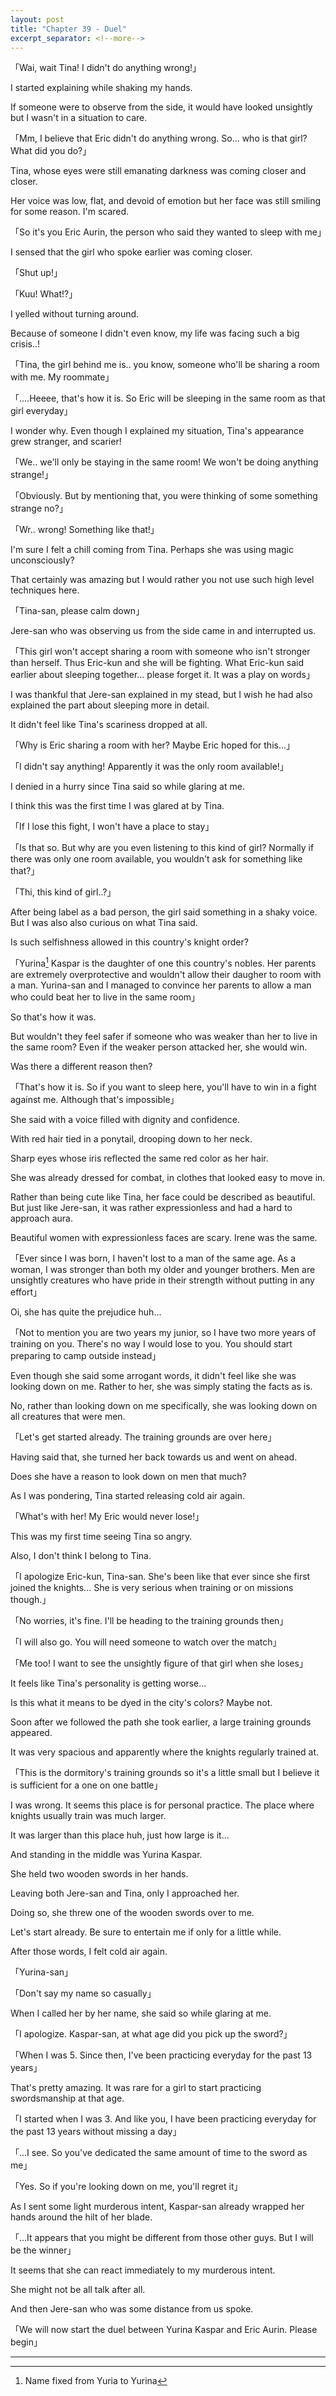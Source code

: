 ```yaml
---
layout: post
title: "Chapter 39 - Duel"
excerpt_separator: <!--more-->
---
```


「Wai, wait Tina! I didn't do anything wrong!」

I started explaining while shaking my hands.

If someone were to observe from the side, it would have looked unsightly but I wasn't in a situation to care.

「Mm, I believe that Eric didn't do anything wrong. So... who is that girl? What did you do?」

Tina, whose eyes were still emanating darkness was coming closer and closer.

Her voice was low, flat, and devoid of emotion but her face was still smiling for some reason. I'm scared.

<!--more-->

「So it's you Eric Aurin, the person who said they wanted to sleep with me」

I sensed that the girl who spoke earlier was coming closer.

「Shut up!」

「Kuu! What!?」

I yelled without turning around.

Because of someone I didn't even know, my life was facing such a big crisis..!

「Tina, the girl behind me is.. you know, someone who'll be sharing a room with me. My roommate」

「....Heeee, that's how it is. So Eric will be sleeping in the same room as that girl everyday」

I wonder why. Even though I explained my situation, Tina's appearance grew stranger, and scarier!

「We.. we'll only be staying in the same room! We won't be doing anything strange!」

「Obviously. But by mentioning that, you were thinking of some something strange no?」

「Wr.. wrong! Something like that!」

I'm sure I felt a chill coming from Tina. Perhaps she was using magic unconsciously?

That certainly was amazing but I would rather you not use such high level techniques here.

「Tina-san, please calm down」

Jere-san who was observing us from the side came in and interrupted us.

「This girl won't accept sharing a room with someone who isn't stronger than herself. Thus Eric-kun and she will be fighting. What Eric-kun said earlier about sleeping together... please forget it. It was a play on words」

I was thankful that Jere-san explained in my stead, but I wish he had also explained the part about sleeping more in detail.

It didn't feel like Tina's scariness dropped at all.

「Why is Eric sharing a room with her? Maybe Eric hoped for this...」

「I didn't say anything! Apparently it was the only room available!」

I denied in a hurry since Tina said so while glaring at me.

I think this was the first time I was glared at by Tina.

「If I lose this fight, I won't have a place to stay」

「Is that so. But why are you even listening to this kind of girl? Normally if there was only one room available, you wouldn't ask for something like that?」

「Thi, this kind of girl..?」

After being label as a bad person, the girl said something in a shaky voice. But I was also also curious on what Tina said.

Is such selfishness allowed in this country's knight order?

「Yurina[^1] Kaspar is the daughter of one this country's nobles. Her parents are extremely overprotective and wouldn't allow their daugher to room with a man. Yurina-san and I managed to convince her parents to allow a man who could beat her to live in the same room」

So that's how it was.

But wouldn't they feel safer if someone who was weaker than her to live in the same room? Even if the weaker person attacked her, she would win.

Was there a different reason then?

「That's how it is. So if you want to sleep here, you'll have to win in a fight against me. Although that's impossible」

She said with a voice filled with dignity and confidence.

With red hair tied in a ponytail, drooping down to her neck.

Sharp eyes whose iris reflected the same red color as her hair.

She was already dressed for combat, in clothes that looked easy to move in.

Rather than being cute like Tina, her face could be described as beautiful. But just like Jere-san, it was rather expressionless and had a hard to approach aura.

Beautiful women with expressionless faces are scary. Irene was the same.

「Ever since I was born, I haven't lost to a man of the same age. As a woman, I was stronger than both my older and younger brothers. Men are unsightly creatures who have pride in their strength without putting in any effort」

Oi, she has quite the prejudice huh...

「Not to mention you are two years my junior, so I have two more years of training on you. There's no way I would lose to you. You should start preparing to camp outside instead」

Even though she said some arrogant words, it didn't feel like she was looking down on me. Rather to her, she was simply stating the facts as is.

No, rather than looking down on me specifically, she was looking down on all creatures that were men.

「Let's get started already. The training grounds are over here」

Having said that, she turned her back towards us and went on ahead.

Does she have a reason to look down on men that much?

As I was pondering, Tina started releasing cold air again.

「What's with her! My Eric would never lose!」

This was my first time seeing Tina so angry.

Also, I don't think I belong to Tina.

「I apologize Eric-kun, Tina-san. She's been like that ever since she first joined the knights... She is very serious when training or on missions though.」

「No worries, it's fine. I'll be heading to the training grounds then」

「I will also go. You will need someone to watch over the match」

「Me too! I want to see the unsightly figure of that girl when she loses」

It feels like Tina's personality is getting worse...

Is this what it means to be dyed in the city's colors? Maybe not.

Soon after we followed the path she took earlier, a large training grounds appeared.

It was very spacious and apparently where the knights regularly trained at.

「This is the dormitory's training grounds so it's a little small but I believe it is sufficient for a one on one battle」

I was wrong. It seems this place is for personal practice. The place where knights usually train was much larger.

It was larger than this place huh, just how large is it...

And standing in the middle was Yurina Kaspar.

She held two wooden swords in her hands.

Leaving both Jere-san and Tina, only I approached her.

Doing so, she threw one of the wooden swords over to me.

Let's start already. Be sure to entertain me if only for a little while.

After those words, I felt cold air again.

「Yurina-san」

「Don't say my name so casually」

When I called her by her name, she said so while glaring at me.

「I apologize. Kaspar-san, at what age did you pick up the sword?」

「When I was 5. Since then, I've been practicing everyday for the past 13 years」

That's pretty amazing. It was rare for a girl to start practicing swordsmanship at that age.

「I started when I was 3. And like you, I have been practicing everyday for the past 13 years without missing a day」

「...I see. So you've dedicated the same amount of time to the sword as me」

「Yes. So if you're looking down on me, you'll regret it」

As I sent some light murderous intent, Kaspar-san already wrapped her hands around the hilt of her blade.

「...It appears that you might be different from those other guys. But I will be the winner」

It seems that she can react immediately to my murderous intent.

She might not be all talk after all.

And then Jere-san who was some distance from us spoke.

「We will now start the duel between Yurina Kaspar and Eric Aurin. Please begin」

---

[^1]: Name fixed from Yuria to Yurina

